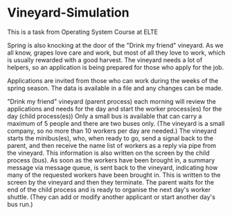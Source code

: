 # Vineyard-Simulation
This is a task from Operating System Course at ELTE


Spring is also knocking at the door of the "Drink my friend" vineyard. As we all know, grapes love care and work, but most of all they love to work, which is usually rewarded with a good harvest. The vineyard needs a lot of helpers, so an application is being prepared for those who apply for the job.

Applications are invited from those who can work during the weeks of the spring season. The data is available in a file and any changes can be made.

"Drink my friend" vineyard (parent process) each morning will review the applications and needs for the day and start the worker process(es) for the day (child process(es)) Only a small bus is available that can carry a maximum of 5 people and there are two buses only. (The vineyard is a small company, so no more than 10 workers per day are needed.) The vineyard starts the minibus(es), who, when ready to go, send a signal back to the parent, and then receive the name list of workers as a reply via pipe from the vineyard. This information is also written on the screen by the child process (bus). As soon as the workers have been brought in, a summary message via message queue, is sent back to the vineyard, indicating how many of the requested workers have been brought in. This is written to the screen by the vineyard and then they terminate. The parent waits for the end of the child process and is ready to organise the next day's worker shuttle. (They can add or modify another applicant or start another day's bus run.)

